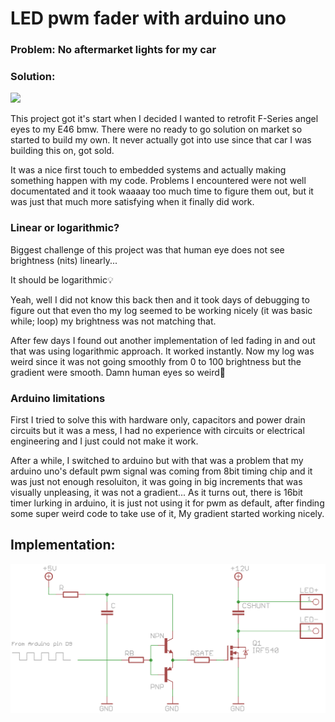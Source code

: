 # LED pwm fader with arduino uno

### Problem: No aftermarket lights for my car

### Solution:
<img src="./resources/fade_in.gif">

This project got it's start when I decided I wanted to retrofit F-Series angel eyes to my E46 bmw.
There were no ready to go solution on market so started to build my own. It never actually got into
use since that car I was building this on, got sold.

It was a nice first touch to embedded systems and actually making something happen with my code.
Problems I encountered were not well documentated and it took waaaay too much time to figure them out,
but it was just that much more satisfying when it finally did work.

### Linear or logarithmic?
Biggest challenge of this project was that human eye does not see brightness (nits) linearly... 

It should be logarithmic💡

Yeah, well I did not know this back then and it took days of debugging to figure out that even tho my log
seemed to be working nicely (it was basic while; loop) my brightness was not matching that.

After few days I found out another implementation of led fading in and out that was using logarithmic approach. It worked instantly. Now my log was weird since it was not going smoothly from 0 to 100 brightness but the gradient were smooth. Damn human eyes so weird👀

### Arduino limitations
First I tried to solve this with hardware only, capacitors and power drain circuits but it was a mess, I had no experience
with circuits or electrical engineering and I just could not make it work.

After a while, I switched to arduino but with that was a problem that my arduino uno's default pwm signal was coming from 8bit timing chip and it was just not enough resoluiton, it was going in big increments that was visually unpleasing, it was not a gradient...
As it turns out, there is 16bit timer lurking in arduino, it is just not using it for pwm as default, after finding
some super weird code to take use of it, My gradient started working nicely.

## Implementation:
<img src="./resources/tt_shunt.png">
